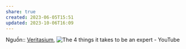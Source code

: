 ```yaml
---
share: true
created: 2023-06-05T15:51
updated: 2023-10-06T16:09
---
```


Nguồn:: [Veritasium](../%CE%9E%20Ngu%E1%BB%93n/Veritasium.md), ![The 4 things it takes to be an expert - YouTube](https://www.youtube.com/watch?v=5eW6Eagr9XA)
